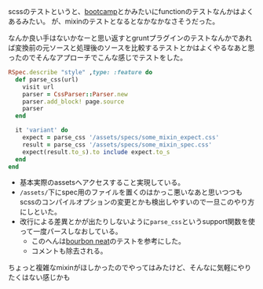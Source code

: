 
scssのテストというと、[bootcamp](https://github.com/thejameskyle/bootcamp)とかみたいにfunctionのテストなんかはよくあるみたい。
が、mixinのテストとなるとなかなかなさそうだった。

なんか良い手はないかなーと思い返すとgruntプラグインのテストなんかであれば変換前の元ソースと処理後のソースを比較するテストとかはよくやるなあと思ったのでそんなアプローチでこんな感じでテストをした。

```ruby
RSpec.describe "style" ,type: :feature do
  def parse_css(url)
    visit url
    parser = CssParser::Parser.new
    parser.add_block! page.source
    parser
  end

  it 'variant' do
    expect = parse_css '/assets/specs/some_mixin_expect.css'
    result = parse_css '/assets/specs/some_mixin_spec.css'
    expect(result.to_s).to include expect.to_s
  end
end
```

- 基本実際のassetsへアクセスすること実現している。
- `/assets/`下にspec用のファイルを置くのはかっこ悪いなあと思いつつもscssのコンパイルオプションの変更とかも検出しやすいので一旦このやり方にしといた。
- 改行による差異とかが出たりしないように`parse_css`というsupport関数を使って一度パースしなおしている。
	- このへんは[bourbon neat](https://github.com/thoughtbot/neat/blob/master/spec/support/parser_support.rb)のテストを参考にした。
	- コメントも除去される。

ちょっと複雑なmixinがほしかったのでやってはみたけど、そんなに気軽にやりたくはない感じかも
